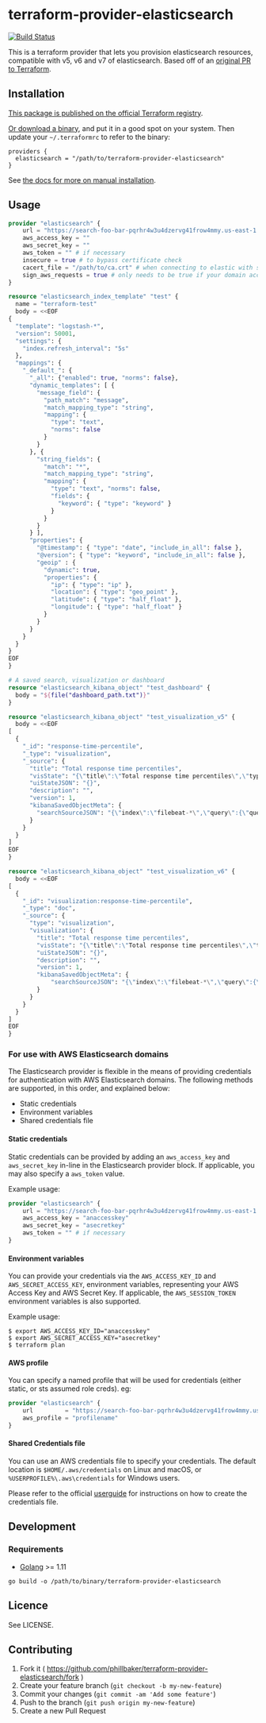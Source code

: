 # terraform-provider-elasticsearch

[![Build Status](https://travis-ci.org/phillbaker/terraform-provider-elasticsearch.svg?branch=master)](https://travis-ci.org/phillbaker/terraform-provider-elasticsearch)

This is a terraform provider that lets you provision elasticsearch resources, compatible with v5, v6 and v7 of elasticsearch. Based off of an [original PR to Terraform](https://github.com/hashicorp/terraform/pull/13238).

## Installation

[This package is published on the official Terraform registry](https://registry.terraform.io/providers/phillbaker/elasticsearch/latest).

[Or download a binary](https://github.com/phillbaker/terraform-provider-elasticsearch/releases), and put it in a good spot on your system. Then update your `~/.terraformrc` to refer to the binary:

```hcl
providers {
  elasticsearch = "/path/to/terraform-provider-elasticsearch"
}
```

See [the docs for more on manual installation](https://www.terraform.io/docs/plugins/basics.html).

## Usage

```tf
provider "elasticsearch" {
    url = "https://search-foo-bar-pqrhr4w3u4dzervg41frow4mmy.us-east-1.es.amazonaws.com" # Don't include port at the end for aws
    aws_access_key = ""
    aws_secret_key = ""
    aws_token = "" # if necessary
    insecure = true # to bypass certificate check
    cacert_file = "/path/to/ca.crt" # when connecting to elastic with self-signed certificate
    sign_aws_requests = true # only needs to be true if your domain access policy includes IAM users or roles
}

resource "elasticsearch_index_template" "test" {
  name = "terraform-test"
  body = <<EOF
{
  "template": "logstash-*",
  "version": 50001,
  "settings": {
    "index.refresh_interval": "5s"
  },
  "mappings": {
    "_default_": {
      "_all": {"enabled": true, "norms": false},
      "dynamic_templates": [ {
        "message_field": {
          "path_match": "message",
          "match_mapping_type": "string",
          "mapping": {
            "type": "text",
            "norms": false
          }
        }
      }, {
        "string_fields": {
          "match": "*",
          "match_mapping_type": "string",
          "mapping": {
            "type": "text", "norms": false,
            "fields": {
              "keyword": { "type": "keyword" }
            }
          }
        }
      } ],
      "properties": {
        "@timestamp": { "type": "date", "include_in_all": false },
        "@version": { "type": "keyword", "include_in_all": false },
        "geoip" : {
          "dynamic": true,
          "properties": {
            "ip": { "type": "ip" },
            "location": { "type": "geo_point" },
            "latitude": { "type": "half_float" },
            "longitude": { "type": "half_float" }
          }
        }
      }
    }
  }
}
EOF
}

# A saved search, visualization or dashboard
resource "elasticsearch_kibana_object" "test_dashboard" {
  body = "${file("dashboard_path.txt")}"
}

resource "elasticsearch_kibana_object" "test_visualization_v5" {
  body = <<EOF
[
  {
    "_id": "response-time-percentile",
    "_type": "visualization",
    "_source": {
      "title": "Total response time percentiles",
      "visState": "{\"title\":\"Total response time percentiles\",\"type\":\"line\",\"params\":{\"addTooltip\":true,\"addLegend\":true,\"legendPosition\":\"right\",\"showCircles\":true,\"interpolate\":\"linear\",\"scale\":\"linear\",\"drawLinesBetweenPoints\":true,\"radiusRatio\":9,\"times\":[],\"addTimeMarker\":false,\"defaultYExtents\":false,\"setYExtents\":false},\"aggs\":[{\"id\":\"1\",\"enabled\":true,\"type\":\"percentiles\",\"schema\":\"metric\",\"params\":{\"field\":\"app.total_time\",\"percents\":[50,90,95]}},{\"id\":\"2\",\"enabled\":true,\"type\":\"date_histogram\",\"schema\":\"segment\",\"params\":{\"field\":\"@timestamp\",\"interval\":\"auto\",\"customInterval\":\"2h\",\"min_doc_count\":1,\"extended_bounds\":{}}},{\"id\":\"3\",\"enabled\":true,\"type\":\"terms\",\"schema\":\"group\",\"params\":{\"field\":\"system.syslog.program\",\"size\":5,\"order\":\"desc\",\"orderBy\":\"_term\"}}],\"listeners\":{}}",
      "uiStateJSON": "{}",
      "description": "",
      "version": 1,
      "kibanaSavedObjectMeta": {
        "searchSourceJSON": "{\"index\":\"filebeat-*\",\"query\":{\"query_string\":{\"query\":\"*\",\"analyze_wildcard\":true}},\"filter\":[]}"
      }
    }
  }
]
EOF
}

resource "elasticsearch_kibana_object" "test_visualization_v6" {
  body = <<EOF
[
  {
    "_id": "visualization:response-time-percentile",
    "_type": "doc",
    "_source": {
      "type": "visualization",
      "visualization": {
        "title": "Total response time percentiles",
        "visState": "{\"title\":\"Total response time percentiles\",\"type\":\"line\",\"params\":{\"addTooltip\":true,\"addLegend\":true,\"legendPosition\":\"right\",\"showCircles\":true,\"interpolate\":\"linear\",\"scale\":\"linear\",\"drawLinesBetweenPoints\":true,\"radiusRatio\":9,\"times\":[],\"addTimeMarker\":false,\"defaultYExtents\":false,\"setYExtents\":false},\"aggs\":[{\"id\":\"1\",\"enabled\":true,\"type\":\"percentiles\",\"schema\":\"metric\",\"params\":{\"field\":\"app.total_time\",\"percents\":[50,90,95]}},{\"id\":\"2\",\"enabled\":true,\"type\":\"date_histogram\",\"schema\":\"segment\",\"params\":{\"field\":\"@timestamp\",\"interval\":\"auto\",\"customInterval\":\"2h\",\"min_doc_count\":1,\"extended_bounds\":{}}},{\"id\":\"3\",\"enabled\":true,\"type\":\"terms\",\"schema\":\"group\",\"params\":{\"field\":\"system.syslog.program\",\"size\":5,\"order\":\"desc\",\"orderBy\":\"_term\"}}],\"listeners\":{}}",
        "uiStateJSON": "{}",
        "description": "",
        "version": 1,
        "kibanaSavedObjectMeta": {
            "searchSourceJSON": "{\"index\":\"filebeat-*\",\"query\":{\"query_string\":{\"query\":\"*\",\"analyze_wildcard\":true}},\"filter\":[]}"
        }
      }
    }
  }
]
EOF
}
```

### For use with AWS Elasticsearch domains

The Elasticsearch provider is flexible in the means of providing credentials for authentication with AWS Elasticsearch domains. The following methods are supported, in this order, and explained below:

- Static credentials
- Environment variables
- Shared credentials file

#### Static credentials

Static credentials can be provided by adding an `aws_access_key` and `aws_secret_key` in-line in the Elasticsearch provider block. If applicable, you may also specify a `aws_token` value.

Example usage:

```tf
provider "elasticsearch" {
    url = "https://search-foo-bar-pqrhr4w3u4dzervg41frow4mmy.us-east-1.es.amazonaws.com"
    aws_access_key = "anaccesskey"
    aws_secret_key = "asecretkey"
    aws_token = "" # if necessary
}
```

#### Environment variables

You can provide your credentials via the `AWS_ACCESS_KEY_ID` and `AWS_SECRET_ACCESS_KEY`, environment variables, representing your AWS Access Key and AWS Secret Key. If applicable, the `AWS_SESSION_TOKEN` environment variables is also supported.

Example usage:

```shell
$ export AWS_ACCESS_KEY_ID="anaccesskey"
$ export AWS_SECRET_ACCESS_KEY="asecretkey"
$ terraform plan
```

#### AWS profile

You can specify a named profile that will be used for credentials (either static, or sts assumed role creds).  eg:

```tf
provider "elasticsearch" {
    url         = "https://search-foo-bar-pqrhr4w3u4dzervg41frow4mmy.us-east-1.es.amazonaws.com"
    aws_profile = "profilename"
}
```

#### Shared Credentials file

You can use an AWS credentials file to specify your credentials. The default location is `$HOME/.aws/credentials` on Linux and macOS, or `%USERPROFILE%\.aws\credentials` for Windows users.

Please refer to the official [userguide](https://docs.aws.amazon.com/cli/latest/userguide/cli-config-files.html) for instructions on how to create the credentials file.

## Development

### Requirements

* [Golang](https://golang.org/dl/) >= 1.11


```
go build -o /path/to/binary/terraform-provider-elasticsearch
```

## Licence

See LICENSE.

## Contributing

1. Fork it ( https://github.com/phillbaker/terraform-provider-elasticsearch/fork )
2. Create your feature branch (`git checkout -b my-new-feature`)
3. Commit your changes (`git commit -am 'Add some feature'`)
4. Push to the branch (`git push origin my-new-feature`)
5. Create a new Pull Request

